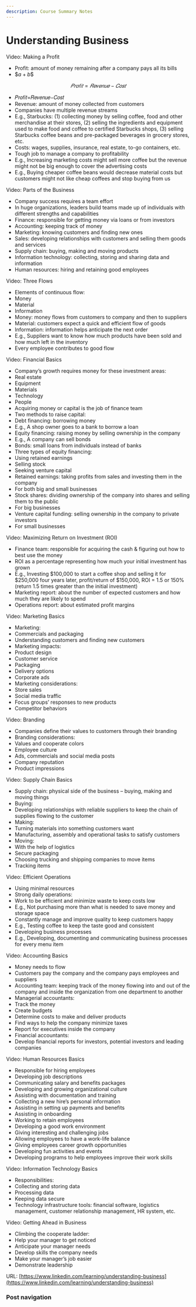 ```yaml
---
description: Course Summary Notes
---
```


# Understanding Business

Video: Making a Profit

* Profit: amount of money remaining after a company pays all its bills
* \$$a + b\$$

$$
𝑃𝑟𝑜𝑓𝑖𝑡=𝑅𝑒𝑣𝑒𝑛𝑢𝑒−𝐶𝑜𝑠𝑡
$$



* 𝑃𝑟𝑜𝑓𝑖𝑡=𝑅𝑒𝑣𝑒𝑛𝑢𝑒−𝐶𝑜𝑠𝑡
* Revenue: amount of money collected from customers
* Companies have multiple revenue streams
* E.g., Starbucks: (1) collecting money by selling coffee, food and other merchandise at their stores, (2) selling the ingredients and equipment used to make food and coffee to certified Starbucks shops, (3) selling Starbucks coffee beans and pre-packaged beverages in grocery stores, etc.
* Costs: wages, supplies, insurance, real estate, to-go containers, etc.
* Tough job to manage a company to profitability
* E.g., Increasing marketing costs might sell more coffee but the revenue might not be big enough to cover the advertising costs
* E.g., Buying cheaper coffee beans would decrease material costs but customers might not like cheap coffees and stop buying from us



Video: Parts of the Business

* Company success requires a team effort
* In huge organizations, leaders build teams made up of individuals with different strengths and capabilities
* Finance: responsible for getting money via loans or from investors
* Accounting: keeping track of money
* Marketing: knowing customers and finding new ones
* Sales: developing relationships with customers and selling them goods and services
* Supply chain: buying, making and moving products
* Information technology: collecting, storing and sharing data and information
* Human resources: hiring and retaining good employees



Video: Three Flows

* Elements of continuous flow:
* Money
* Material
* Information
* Money: money flows from customers to company and then to suppliers
* Material: customers expect a quick and efficient flow of goods
* Information: information helps anticipate the next order
* E.g., Suppliers want to know how much products have been sold and how much left in the inventory
* Every employee contributes to good flow



Video: Financial Basics

* Company’s growth requires money for these investment areas:
* Real estate
* Equipment
* Materials
* Technology
* People
* Acquiring money or capital is the job of finance team
* Two methods to raise capital:
* Debt financing: borrowing money
* E.g., A shop owner goes to a bank to borrow a loan
* Equity financing: raising money by selling ownership in the company
* E.g., A company can sell bonds
* Bonds: small loans from individuals instead of banks
* Three types of equity financing:
* Using retained earnings
* Selling stock
* Seeking venture capital
* Retained earnings: taking profits from sales and investing them in the company
* For both big and small businesses
* Stock shares: dividing ownership of the company into shares and selling them to the public
* For big businesses
* Venture capital funding: selling ownership in the company to private investors
* For small businesses



Video: Maximizing Return on Investment (ROI)

* Finance team: responsible for acquiring the cash & figuring out how to best use the money
* ROI as a percentage representing how much your initial investment has grown
* E.g., Investing $100,000 to start a coffee shop and selling it for $250,000 four years later, profit/return of $150,000, ROI = 1.5 or 150% (return 1.5 times greater than the initial investment)
* Marketing report: about the number of expected customers and how much they are likely to spend
* Operations report: about estimated profit margins



Video: Marketing Basics

* Marketing:
* Commercials and packaging
* Understanding customers and finding new customers
* Marketing impacts:
* Product design
* Customer service
* Packaging
* Delivery options
* Corporate ads
* Marketing considerations:
* Store sales
* Social media traffic
* Focus groups’ responses to new products
* Competitor behaviors



Video: Branding

* Companies define their values to customers through their branding
* Branding considerations:
* Values and cooperate colors
* Employee culture
* Ads, commercials and social media posts
* Company reputation
* Product impressions



Video: Supply Chain Basics

* Supply chain: physical side of the business – buying, making and moving things
* Buying:
* Developing relationships with reliable suppliers to keep the chain of supplies flowing to the customer
* Making:
* Turning materials into something customers want
* Manufacturing, assembly and operational tasks to satisfy customers
* Moving:
* With the help of logistics
* Secure packaging
* Choosing trucking and shipping companies to move items
* Tracking items



Video: Efficient Operations

* Using minimal resources
* Strong daily operations:
* Work to be efficient and minimize waste to keep costs low
* E.g., Not purchasing more than what is needed to save money and storage space
* Constantly manage and improve quality to keep customers happy
* E.g., Testing coffee to keep the taste good and consistent
* Developing business processes
* E.g., Developing, documenting and communicating business processes for every menu item



Video: Accounting Basics

* Money needs to flow
* Customers pay the company and the company pays employees and suppliers
* Accounting team: keeping track of the money flowing into and out of the company and inside the organization from one department to another
* Managerial accountants:
* Track the money
* Create budgets
* Determine costs to make and deliver products
* Find ways to help the company minimize taxes
* Report for executives inside the company
* Financial accountants:
* Develop financial reports for investors, potential investors and leading companies



Video: Human Resources Basics

* Responsible for hiring employees
* Developing job descriptions
* Communicating salary and benefits packages
* Developing and growing organizational culture
* Assisting with documentation and training
* Collecting a new hire’s personal information
* Assisting in setting up payments and benefits
* Assisting in onboarding
* Working to retain employees
* Developing a good work environment
* Giving interesting and challenging jobs
* Allowing employees to have a work-life balance
* Giving employees career growth opportunities
* Developing fun activities and events
* Developing programs to help employees improve their work skills



Video: Information Technology Basics

* Responsibilities:
* Collecting and storing data
* Processing data
* Keeping data secure
* Technology infrastructure tools: financial software, logistics management, customer relationship management, HR system, etc.



Video: Getting Ahead in Business

* Climbing the cooperate ladder:
* Help your manager to get noticed
* Anticipate your manager needs
* Develop skills the company needs
* Make your manager’s job easier
* Demonstrate leadership







URL: [https://www.linkedin.com/learning/understanding-business](https://www.linkedin.com/learning/understanding-business)

### Post navigation
